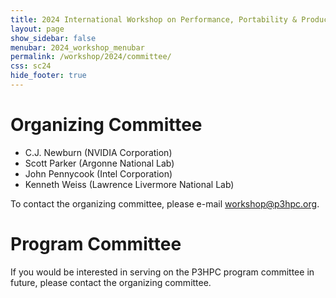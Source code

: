 ```yaml
---
title: 2024 International Workshop on Performance, Portability & Productivity in HPC
layout: page
show_sidebar: false
menubar: 2024_workshop_menubar
permalink: /workshop/2024/committee/
css: sc24
hide_footer: true
---
```


# Organizing Committee

- C.J. Newburn (NVIDIA Corporation)
- Scott Parker (Argonne National Lab)
- John Pennycook (Intel Corporation)
- Kenneth Weiss (Lawrence Livermore National Lab)

To contact the organizing committee, please e-mail
[workshop@p3hpc.org](mailto:workshop@p3hpc.org).

# Program Committee

If you would be interested in serving on the P3HPC program committee in future,
please contact the organizing committee.
